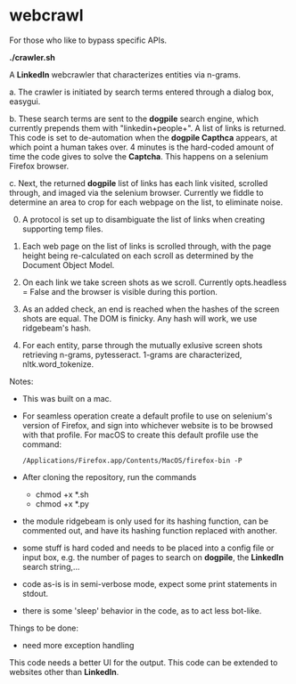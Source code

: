 # webcrawl

For those who like to bypass specific APIs.

**./crawler.sh**

A **LinkedIn** webcrawler that characterizes entities via n-grams. 


a. The crawler is initiated by search terms entered through a dialog box, easygui.


b. These search terms are sent to the **dogpile** search engine, which currently prepends them with "linkedin+people+".  A list of links is returned.  This code is set to de-automation when the **dogpile Capthca** appears, at which point a human takes over. 4 minutes is the hard-coded amount of time the code gives to solve the **Captcha**. This happens on a selenium Firefox browser. 


c. Next, the returned **dogpile** list of links has each link visited, scrolled through, and imaged via the selenium browser. Currently we fiddle to determine an area to crop for each webpage on the list, to eliminate noise.

  0. A protocol is set up to disambiguate the list of links when creating supporting temp files.
  
  1. Each web page on the list of links is scrolled through, with the page height being re-calculated on each scroll as determined by the Document Object Model.
  
  2. On each link we take screen shots as we scroll. Currently opts.headless = False and the browser is visible during this portion.
  
  3. As an added check, an end is reached when the hashes of the screen shots are equal. The DOM is finicky. Any hash will work, we use ridgebeam's hash.
  
  4. For each entity, parse through the mutually exlusive screen shots retrieving n-grams, pytesseract. 1-grams are characterized, nltk.word_tokenize.


Notes:

- This was built on a mac.  

- For seamless operation create a default profile to use on selenium's version of Firefox, and sign into whichever website is to be browsed with that profile.  For macOS to create this default profile use the command: 
  
      /Applications/Firefox.app/Contents/MacOS/firefox-bin -P
      
- After cloning the repository, run the commands
   - chmod +x *.sh
   - chmod +x *.py
      
- the module ridgebeam is only used for its hashing function, can be commented out, and have its hashing function replaced with another.

- some stuff is hard coded and needs to be placed into a config file or input box, e.g. the number of pages to search on **dogpile**, the **LinkedIn** search string,...

- code as-is is in semi-verbose mode, expect some print statements in stdout.

- there is some 'sleep' behavior in the code, as to act less bot-like.

Things to be done:

- need more exception handling


This code needs a better UI for the output. 
This code can be extended to websites other than **LinkedIn**.
